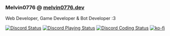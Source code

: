 ### Melvin0776 @ [melvin0776.dev](https://melvin0776.dev)
Web Developer, Game Developer & Bot Developer :3

[![Discord Status](https://dev.discordprofiles.me/badge/status/884775862250123305)](https://discordapp.com/users/884775862250123305)
[![Discord Playing Status](https://dev.discordprofiles.me/badge/playing/884775862250123305)](https://discordapp.com/users/884775862250123305)
[![Discord Coding Status](https://dev.discordprofiles.me/badge/vscode/884775862250123305)](https://melvin0776.dev)
[![ko-fi](https://img.shields.io/badge/support-me-FF5E5B?logo=ko-fi)](https://ko-fi.com/Melvin0776)
